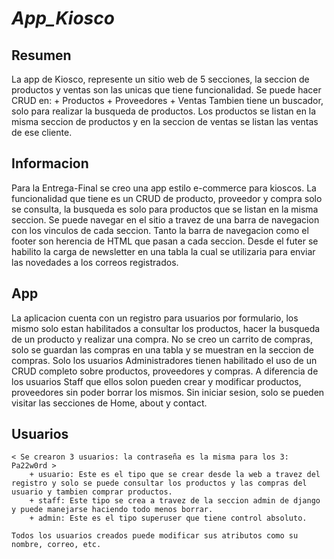 # _App_Kiosco_

## Resumen

La app de Kiosco, represente un sitio web de 5 secciones, la seccion de productos y ventas son las unicas que tiene funcionalidad.
Se puede hacer CRUD en:
                    + Productos
                    + Proveedores
                    + Ventas
Tambien tiene un buscador, solo para realizar la busqueda de productos.
Los productos se listan en la misma seccion de productos y en la seccion de ventas se listan las ventas de ese cliente.

## Informacion

Para la Entrega-Final se creo una app estilo e-commerce para kioscos. La funcionalidad que tiene es un CRUD de producto, proveedor y compra solo se consulta, la busqueda es solo para productos que se listan en la misma seccion.
Se puede navegar en el sitio a travez de una barra de navegacion con los vinculos de cada seccion.
Tanto la barra de navegacion como el footer son herencia de HTML que pasan a cada seccion.
Desde el futer se habilito la carga de newsletter en una tabla la cual se utilizaria para enviar las novedades a los correos registrados.

## App

La aplicacion cuenta con un registro para usuarios por formulario, los mismo solo estan habilitados a consultar los productos, hacer la busqueda de un producto y realizar una compra. 
No se creo un carrito de compras, solo se guardan las compras en una tabla y se muestran en la seccion de compras.
Solo los usuarios Administradores tienen habilitado el uso de un CRUD completo sobre productos, proveedores y compras. A diferencia de los usuarios Staff que ellos solon pueden crear y modificar productos, proveedores sin poder borrar los mismos.
Sin iniciar sesion, solo se pueden visitar las secciones de Home, about y contact.

## Usuarios

    < Se crearon 3 usuarios: la contraseña es la misma para los 3: Pa22w0rd >
        + usuario: Este es el tipo que se crear desde la web a travez del registro y solo se puede consultar los productos y las compras del usuario y tambien comprar productos.
        + staff: Este tipo se crea a travez de la seccion admin de django y puede manejarse haciendo todo menos borrar.
        + admin: Este es el tipo superuser que tiene control absoluto.

    Todos los usuarios creados puede modificar sus atributos como su nombre, correo, etc.




